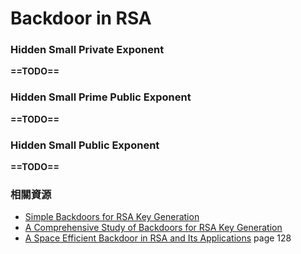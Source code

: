 # Backdoor in RSA

### Hidden Small Private Exponent

**==TODO==**

### Hidden Small Prime Public Exponent

**==TODO==**

### Hidden Small Public Exponent

**==TODO==**

### 相關資源

* [Simple Backdoors for RSA Key Generation](https://www.researchgate.net/publication/2565951_Simple_Backdoors_for_RSA_Key_Generation)
* [A Comprehensive Study of Backdoors for RSA Key Generation](https://pdfs.semanticscholar.org/81ba/54b69761972e256fa67ad833d7f15b2a1b9d.pdf)
* [A Space Efficient Backdoor in RSA
and Its Applications](https://link.springer.com/content/pdf/10.1007%2F11693383.pdf) page 128
